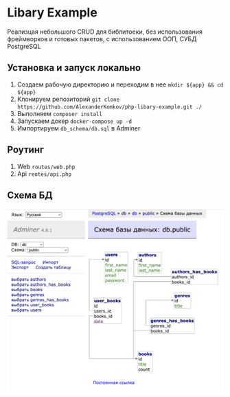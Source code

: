 
# Libary Example

Реализцая небольшого CRUD для библитоеки, без использования фреймворков и готовых пакетов, с использованием ООП, СУБД PostgreSQL

## Установка и запуск локально

1. Создаем рабочую директорию и переходим в нее `mkdir ${app} && cd ${app}`
2. Клонируем репозиторий `git clone https://github.com/AlexanderKomkov/php-libary-example.git ./`
3. Выполняем `composer install`
4. Запускаем докер `docker-compose up -d`
5. Импортируем `db_schema/db.sql` в Adminer

## Роутинг

1. Web `routes/web.php`
2. Api `reotes/api.php`

## Схема БД

![Схема БД](https://raw.githubusercontent.com/AlexanderKomkov/php-libary-example/main/db_schema/schema_db_lib.png)